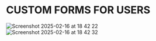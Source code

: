 # CUSTOM FORMS FOR USERS

![Screenshot 2025-02-16 at 18 42 22](https://github.com/user-attachments/assets/aa9718a2-1129-4997-b8ad-56392bd898b5)
![Screenshot 2025-02-16 at 18 42 32](https://github.com/user-attachments/assets/4bb49047-46b2-4b98-b8db-57f89918d3b1)
